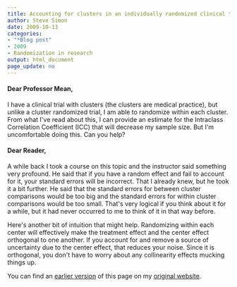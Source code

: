 ```yaml
---
title: Accounting for clusters in an individually randomized clinical trial
author: Steve Simon
date: 2009-10-13
categories:
- "*Blog post"
- 2009
- Randomization in research
output: html_document
page_update: no
---
```


#### Dear Professor Mean,

I have a clinical trial with clusters (the clusters are medical practice), but unlike a cluster randomized trial, I am able to randomize within each cluster. From what I've read about this, I can provide an estimate for the Intraclass Correlation Coefficient (ICC) that will decrease my sample size. But I'm uncomfortable doing this. Can you help?

<!---more--->

#### Dear Reader,

A while back I took a course on this topic and the instructor said something very profound. He said that if you have a random effect and fail to account for it, your standard errors will be incorrect. That I already knew, but he took it a bit further. He said that the standard errors for between cluster comparisons would be too big and the standard errors for within cluster comparisons would be too small. That's very logical if you think about it for a while, but it had never occurred to me to think of it in that way before.

Here's another bit of intuition that might help. Randomizing within each center will effectively make the treatment effect and the center effect orthogonal to one another. If you account for and remove a source of uncertainty due to the center effect, that reduces your noise. Since it is orthogonal, you don't have to worry about any collinearity effects mucking things up.

You can find an [earlier version][sim1] of this page on my [original website][sim2].

[sim1]: http://www.pmean.com/09/AccountingForClusters.html
[sim2]: http://www.pmean.com/original_site.html
